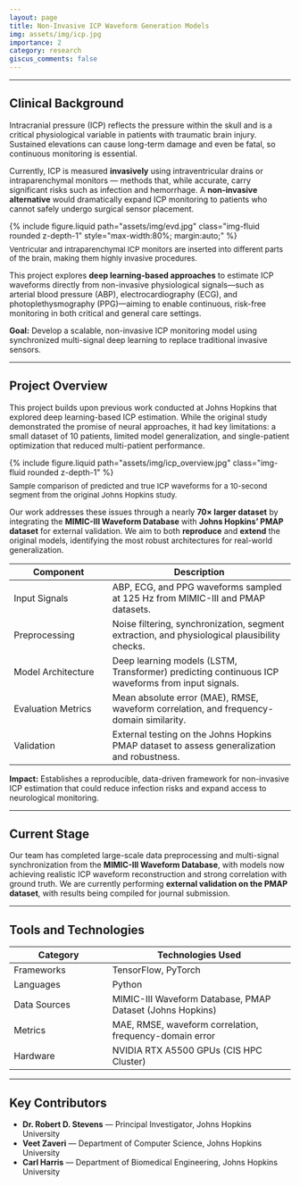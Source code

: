 ```yaml
---
layout: page
title: Non-Invasive ICP Waveform Generation Models
img: assets/img/icp.jpg
importance: 2
category: research
giscus_comments: false
---
```


---

## Clinical Background

Intracranial pressure (ICP) reflects the pressure within the skull and is a critical physiological variable in patients with traumatic brain injury. Sustained elevations can cause long-term damage and even be fatal, so continuous monitoring is essential.

Currently, ICP is measured **invasively** using intraventricular drains or intraparenchymal monitors — methods that, while accurate, carry significant risks such as infection and hemorrhage. A **non-invasive alternative** would dramatically expand ICP monitoring to patients who cannot safely undergo surgical sensor placement.

<div class="row justify-content-center mt-4">
  <div class="col-sm-8 text-center">
    {% include figure.liquid 
      path="assets/img/evd.jpg"
      class="img-fluid rounded z-depth-1"
      style="max-width:80%; margin:auto;" 
    %}
    <div class="caption" style="font-size:0.95em; color:var(--global-text-color-light); margin-top:0.6em;">
      Ventricular and intraparenchymal ICP monitors are inserted into different parts of the brain, making them highly invasive procedures.
    </div>
  </div>
</div>

This project explores **deep learning-based approaches** to estimate ICP waveforms directly from non-invasive physiological signals—such as arterial blood pressure (ABP), electrocardiography (ECG), and photoplethysmography (PPG)—aiming to enable continuous, risk-free monitoring in both critical and general care settings.

<div class="highlight-box">
  <strong>Goal:</strong> Develop a scalable, non-invasive ICP monitoring model using synchronized multi-signal deep learning to replace traditional invasive sensors.
</div>

---

## Project Overview

This project builds upon <a href="https://www.sciencedirect.com/science/article/pii/S0010482524007625" target="_blank" style="color:var(--global-theme-color); text-decoration:none;">previous work conducted at Johns Hopkins</a> that explored deep learning-based ICP estimation. While the original study demonstrated the promise of neural approaches, it had key limitations: a small dataset of 10 patients, limited model generalization, and single-patient optimization that reduced multi-patient performance.

<div class="row justify-content-center mt-4">
  <div class="col-sm-10 text-center">
    {% include figure.liquid 
      path="assets/img/icp_overview.jpg"
      class="img-fluid rounded z-depth-1"
    %}
    <div class="caption" style="font-size:0.95em; color:var(--global-text-color-light); margin-top:0.6em;">
      Sample comparison of predicted and true ICP waveforms for a 10-second segment from the original Johns Hopkins study.
    </div>
  </div>
</div>

Our work addresses these issues through a nearly **70× larger dataset** by integrating the **MIMIC-III Waveform Database** with **Johns Hopkins’ PMAP dataset** for external validation. We aim to both **reproduce** and **extend** the original models, identifying the most robust architectures for real-world generalization.

<div class="table-responsive mt-4 mb-4">
  <table class="table table-bordered accent-table">
    <thead>
      <tr>
        <th style="width:35%;">Component</th>
        <th style="width:65%;">Description</th>
      </tr>
    </thead>
    <tbody>
      <tr>
        <td>Input Signals</td>
        <td>ABP, ECG, and PPG waveforms sampled at 125 Hz from MIMIC-III and PMAP datasets.</td>
      </tr>
      <tr>
        <td>Preprocessing</td>
        <td>Noise filtering, synchronization, segment extraction, and physiological plausibility checks.</td>
      </tr>
      <tr>
        <td>Model Architecture</td>
        <td>Deep learning models (LSTM, Transformer) predicting continuous ICP waveforms from input signals.</td>
      </tr>
      <tr>
        <td>Evaluation Metrics</td>
        <td>Mean absolute error (MAE), RMSE, waveform correlation, and frequency-domain similarity.</td>
      </tr>
      <tr>
        <td>Validation</td>
        <td>External testing on the Johns Hopkins PMAP dataset to assess generalization and robustness.</td>
      </tr>
    </tbody>
  </table>
</div>

<div class="highlight-box">
  <strong>Impact:</strong> Establishes a reproducible, data-driven framework for non-invasive ICP estimation that could reduce infection risks and expand access to neurological monitoring.
</div>

---

## Current Stage

Our team has completed large-scale data preprocessing and multi-signal synchronization from the **MIMIC-III Waveform Database**, with models now achieving realistic ICP waveform reconstruction and strong correlation with ground truth. We are currently performing **external validation on the PMAP dataset**, with results being compiled for journal submission.

---

## Tools and Technologies

<div class="table-responsive mt-4 mb-4">
  <table class="table table-bordered accent-table">
    <thead>
      <tr>
        <th style="width:35%;">Category</th>
        <th style="width:65%;">Technologies Used</th>
      </tr>
    </thead>
    <tbody>
      <tr>
        <td>Frameworks</td>
        <td>TensorFlow, PyTorch</td>
      </tr>
      <tr>
        <td>Languages</td>
        <td>Python</td>
      </tr>
      <tr>
        <td>Data Sources</td>
        <td>MIMIC-III Waveform Database, PMAP Dataset (Johns Hopkins)</td>
      </tr>
      <tr>
        <td>Metrics</td>
        <td>MAE, RMSE, waveform correlation, frequency-domain error</td>
      </tr>
      <tr>
        <td>Hardware</td>
        <td>NVIDIA RTX A5500 GPUs (CIS HPC Cluster)</td>
      </tr>
    </tbody>
  </table>
</div>

---

## Key Contributors

- **Dr. Robert D. Stevens** — Principal Investigator, Johns Hopkins University
- **Veet Zaveri** — Department of Computer Science, Johns Hopkins University
- **Carl Harris** — Department of Biomedical Engineering, Johns Hopkins University
